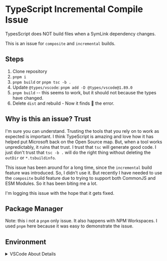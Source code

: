# TypeScript Incremental Compile Issue

TypesScript does NOT build files when a SymLink dependency changes.

This is an issue for `composite` and `incremental` builds.

## Steps

1. Clone repository
1. `pnpm i`
1. `pnpm build` or `pnpm tsc -b .`
1. Update `@types/vscode`: `pnpm add -D @types/vscode@1.89.0`
1. `pnpm build` -- this seems to work, but it should not because the types have changed.
1. Delete `dist` and rebuild - Now it finds 🙁 the error.


## Why is this an issue? Trust

I'm sure you can understand. Trusting the tools that you rely on to work as expected is important. I think TypeScript is amazing and love how it has helped put Microsoft back on the Open Source map. But, when a tool works unpredictably, it ruins that trust. I trust that `tsc` will generate good code. I just don't trust that `tsc -b .` will do the right thing without deleting the `outDir` or `*.tsbuildinfo`.

This issue has been around for a long time, since the `incremental` build feature was introduced. So, I didn't use it. But recently I have needed to use the `composite` build feature due to trying to support both CommonJS and ESM Modules. So it has been biting me a lot.

I'm logging this issue with the hope that it gets fixed.

## Package Manager

Note: this i not a `pnpm` only issue. It also happens with NPM Workspaces. I used `pnpm` here because it was easy to demonstrate the issue.

## Environment

<details>
<summary>VSCode About Details</summary>

```
Version: 1.89.0 (Universal)
Commit: b58957e67ee1e712cebf466b995adf4c5307b2bd
Date: 2024-05-01T02:10:10.196Z
Electron: 28.2.8
ElectronBuildId: 27744544
Chromium: 120.0.6099.291
Node.js: 18.18.2
V8: 12.0.267.19-electron.0
OS: Darwin x64 23.4.0
```

</details>
